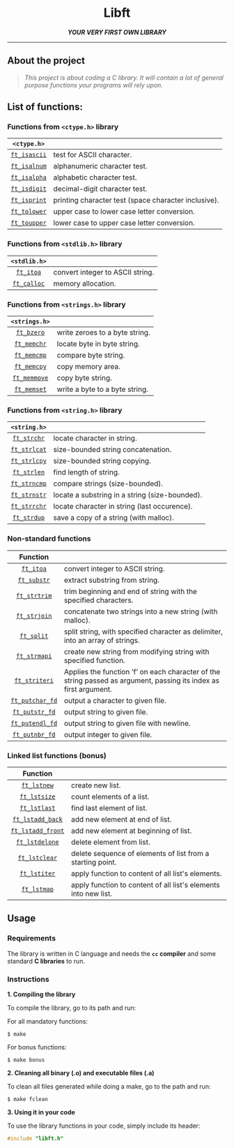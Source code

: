 <h1 align="center">
	Libft
</h1>

<p align="center">
	<b><i>YOUR VERY FIRST OWN LIBRARY</i></b><br>
</p>

---

## About the project

> _This project is about coding a C library._
> _It will contain a lot of general purpose functions your programs will rely upon._

## List of functions:

### Functions from `<ctype.h>` library
|`<ctype.h>`||
| :------------------------: | :------------------------- |
|[`ft_isascii`](ft_isascii.c)|test for ASCII character.   |
|[`ft_isalnum`](ft_isalnum.c)|alphanumeric character test.|
|[`ft_isalpha`](ft_isalpha.c)|alphabetic character test.  |
|[`ft_isdigit`](ft_isdigit.c)|decimal-digit character test.|
|[`ft_isprint`](ft_isprint.c)|printing character test (space character inclusive).|
|[`ft_tolower`](ft_tolower.c)|upper case to lower case letter conversion.|
|[`ft_toupper`](ft_toupper.c)|lower case to upper case letter conversion.|

### Functions from `<stdlib.h>` library

|`<stdlib.h>`||
| :------------------------: | :------------------------- |
|[`ft_itoa`](ft_itoa.c)|convert integer to ASCII string.|
|[`ft_calloc`](ft_calloc.c)|memory allocation.|

### Functions from `<strings.h>` library

|`<strings.h>`||
| :------------------------: | :------------------------- |
|[`ft_bzero`](ft_bzero.c)|write zeroes to a byte string.|
|[`ft_memchr`](ft_memchr.c)|locate byte in byte string.|
|[`ft_memcmp`](ft_memcmp.c)|compare byte string.|
|[`ft_memcpy`](ft_memcpy.c)|copy memory area.|
|[`ft_memmove`](ft_memmove.c)|copy byte string.|
|[`ft_memset`](ft_memset.c)|write a byte to a byte string.|

### Functions from `<string.h>` library

|`<string.h>`||
| :------------------------: | :------------------------- |
|[`ft_strchr`](ft_strchr.c)|locate character in string.|
|[`ft_strlcat`](ft_strlcat.c)|size-bounded string concatenation.|
|[`ft_strlcpy`](ft_strlcpy.c)|size-bounded string copying.|
|[`ft_strlen`](ft_strlen.c)|find length of string.|
|[`ft_strncmp`](ft_strncmp.c)|compare strings (size-bounded).|
|[`ft_strnstr`](ft_strnstr.c)|locate a substring in a string (size-bounded).|
|[`ft_strrchr`](ft_strrchr.c)|locate character in string (last occurence).|
|[`ft_strdup`](ft_strdup.c)|save a copy of a string (with malloc).|

### Non-standard functions

|Function||
| :------------------------: | :------------------------- |
|[`ft_itoa`](ft_itoa.c)|convert integer to ASCII string.|
|[`ft_substr`](ft_substr.c)|extract substring from string.|
|[`ft_strtrim`](ft_strtrim.c)|trim beginning and end of string with the specified characters.|
|[`ft_strjoin`](ft_strjoin.c)|concatenate two strings into a new string (with malloc).|
|[`ft_split`](ft_split.c)|split string, with specified character as delimiter, into an array of strings.|
|[`ft_strmapi`](ft_strmapi.c)|create new string from modifying string with specified function.|
|[`ft_striteri`](ft_striteri.c)|Applies the function ’f’ on each character of the string passed as argument, passing its index as first argument.|
|[`ft_putchar_fd`](ft_putchar_fd.c)|output a character to given file.|
|[`ft_putstr_fd`](ft_putstr_fd.c)|output string to given file.|
|[`ft_putendl_fd`](ft_putendl_fd.c)|output string to given file with newline.|
|[`ft_putnbr_fd`](ft_putnbr_fd.c)|output integer to given file.|

### Linked list functions (bonus)

|Function||
| :------------------------: | :------------------------- |
|[`ft_lstnew`](ft_lstnew_bonus.c)|create new list.|
|[`ft_lstsize`](ft_lstsize_bonus.c)|count elements of a list.|
|[`ft_lstlast`](ft_lstlast_bonus.c)|find last element of list.|
|[`ft_lstadd_back`](ft_lstadd_back_bonus.c)|add new element at end of list.|
|[`ft_lstadd_front`](ft_lstadd_front_bonus.c)|add new element at beginning of list.|
|[`ft_lstdelone`](ft_lstdelone_bonus.c)|delete element from list.|
|[`ft_lstclear`](ft_lstclear_bonus.c)|delete sequence of elements of list from a starting point.|
|[`ft_lstiter`](ft_lstiter_bonus.c)|apply function to content of all list's elements.|
|[`ft_lstmap`](ft_lstmap_bonus.c)|apply function to content of all list's elements into new list.|

## Usage

### Requirements

The library is written in C language and needs the **`cc` compiler** and some standard **C libraries** to run.

### Instructions

**1. Compiling the library**

To compile the library, go to its path and run:

For all mandatory functions:

```shell
$ make
```

For bonus functions:

```shell
$ make bonus
```

**2. Cleaning all binary (.o) and executable files (.a)**

To clean all files generated while doing a make, go to the path and run:

```shell
$ make fclean
```

**3. Using it in your code**

To use the library functions in your code, simply include its header:

```C
#include "libft.h"
```
